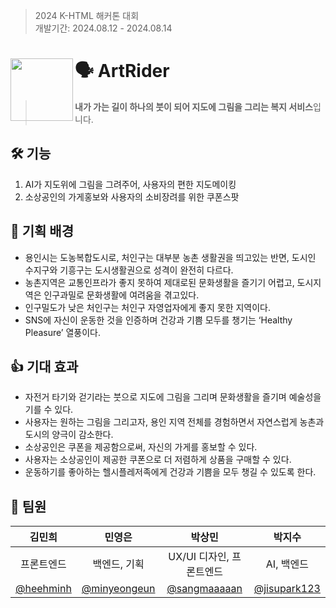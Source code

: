 > 2024 K-HTML 해커톤 대회 <br />
> 개발기간: 2024.08.12 - 2024.08.14


# 🗣️ ArtRider <img src="https://github.com/user-attachments/assets/12c07bc9-931a-42f0-86e4-60f37bf66608" align=left width=100>

> **내가 가는 길이 하나의 붓이 되어 지도에 그림을 그리는 복지 서비스**입니다.


## **🛠️ 기능**

1. AI가 지도위에 그림을 그려주어, 사용자의 편한 지도메이킹
2. 소상공인의 가게홍보와 사용자의 소비장려를 위한 쿠폰스팟


## **💭 기획 배경**

- 용인시는 도농복합도시로, 처인구는 대부분 농촌 생활권을 띄고있는 반면, 도시인 수지구와 기흥구는 도시생활권으로 성격이 완전히 다르다.
- 농촌지역은 교통인프라가 좋지 못하여 제대로된 문화생활을 즐기기 어렵고, 도시지역은 인구과밀로 문화생활에 여려움을 겪고있다.
- 인구밀도가 낮은 처인구는 처인구 자영업자에게 좋지 못한 지역이다.
- SNS에 자신이 운동한 것을 인증하며 건강과 기쁨 모두를 챙기는 ‘Healthy Pleasure’ 열풍이다.

## **👍 기대 효과**

- 자전거 타기와 걷기라는 붓으로 지도에 그림을 그리며 문화생활을 즐기며 예술성을 기를 수 있다.
- 사용자는 원하는 그림을 그리고자, 용인 지역 전체를 경험하면서 자연스럽게 농촌과 도시의 양극이 감소한다.
- 소상공인은 쿠폰을 제공함으로써, 자신의 가게를 홍보할 수 있다.
- 사용자는 소상공인이 제공한 쿠폰으로 더 저렴하게 상품을 구매할 수 있다.
- 운동하기를 좋아하는 헬시플레저족에게 건강과 기쁨을 모두 챙길 수 있도록 한다.

## **👥 팀원**

|김민희|민영은|박상민|박지수|
|:---:|:---:|:---:|:---:|
|프론트엔드|백엔드, 기획|UX/UI 디자인, 프론트엔드|AI, 백엔드|
|[@heehminh](https://github.com/heehminh)|[@minyeongeun](https://github.com/minyeongeun)|[@sangmaaaaan](https://github.com/sangmaaaaan)|[@jisupark123](https://github.com/jisupark123)|



